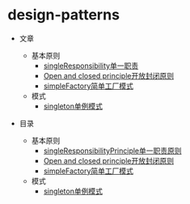 # design-patterns
- 文章
	- 基本原则
		- [singleResponsibility单一职责](https://blog.csdn.net/Wu_ye123/article/details/104974574)
		- [Open and closed principle开放封闭原则](https://blog.csdn.net/Wu_ye123/article/details/105038328)
		- [simpleFactory简单工厂模式](https://blog.csdn.net/Wu_ye123/article/details/105049812)
	- 模式
		- [singleton单例模式](https://blog.csdn.net/Wu_ye123/article/details/104954974)

- 目录
	- 基本原则
		- [singleResponsibilityPrinciple单一职责原则](https://github.com/wuye251/design-patterns/tree/master/singleResponsibilityPrinciple)
		- [Open and closed principle开放封闭原则](https://github.com/wuye251/design-patterns/tree/master/openAndClosePrinciple)
		- [simpleFactory简单工厂模式](https://github.com/wuye251/design-patterns/tree/master/simpleFactory)
	- 模式
		- [singleton单例模式](https://github.com/wuye251/design-patterns/tree/master/singleton)
